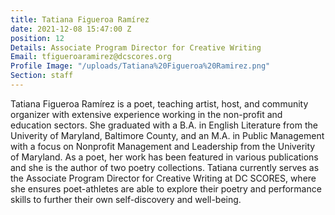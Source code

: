 ```yaml
---
title: Tatiana Figueroa Ramírez
date: 2021-12-08 15:47:00 Z
position: 12
Details: Associate Program Director for Creative Writing
Email: tfigueroaramirez@dcscores.org
Profile Image: "/uploads/Tatiana%20Figueroa%20Ramirez.png"
Section: staff
---
```


Tatiana Figueroa Ramírez is a poet, teaching artist, host, and community organizer with extensive experience working in the non-profit and education sectors. She graduated with a B.A. in English Literature from the Univerity of Maryland, Baltimore County, and an M.A. in Public Management with a focus on Nonprofit Management and Leadership from the Univerity of Maryland. As a poet, her work has been featured in various publications and she is the author of two poetry collections. Tatiana currently serves as the Associate Program Director for Creative Writing at DC SCORES, where she ensures poet-athletes are able to explore their poetry and performance skills to further their own self-discovery and well-being.